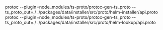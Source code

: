 protoc --plugin=node_modules/ts-proto/protoc-gen-ts_proto  --ts_proto_out=./ ./packages/data/installer/src/proto/helm-installer/api.proto
protoc --plugin=node_modules/ts-proto/protoc-gen-ts_proto  --ts_proto_out=./ ./packages/data/installer/src/proto/helm-lookup/api.proto
